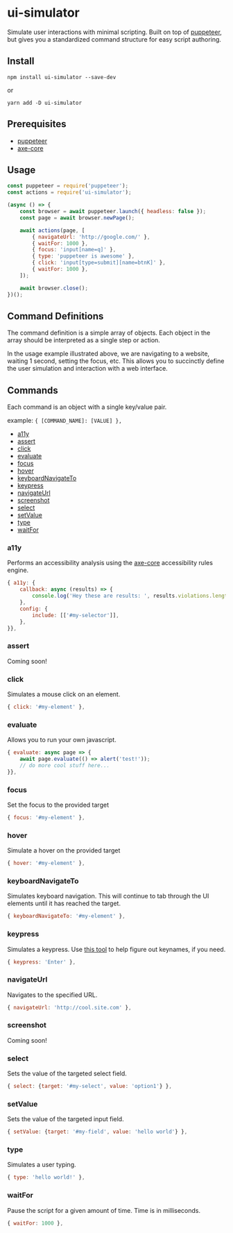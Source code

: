 # ui-simulator
Simulate user interactions with minimal scripting. Built on top of [puppeteer](https://github.com/puppeteer/puppeteer), but gives you a standardized command structure for easy script authoring.

## Install
`npm install ui-simulator --save-dev` 

or 

`yarn add -D ui-simulator`

## Prerequisites
* [puppeteer](https://www.npmjs.com/package/puppeteer)
* [axe-core](https://www.npmjs.com/package/axe-core)

## Usage
```javascript
const puppeteer = require('puppeteer');
const actions = require('ui-simulator');

(async () => {
	const browser = await puppeteer.launch({ headless: false });
	const page = await browser.newPage();

	await actions(page, [
		{ navigateUrl: 'http://google.com/' },
		{ waitFor: 1000 },
		{ focus: 'input[name=q]' },
		{ type: 'puppeteer is awesome' },
		{ click: 'input[type=submit][name=btnK]' },
		{ waitFor: 1000 },
	]);

	await browser.close();
})();
```

## Command Definitions
The command definition is a simple array of objects. Each object in the array should be interpreted as a single step or action.

In the usage example illustrated above, we are navigating to a website, waiting 1 second, setting the focus, etc. This allows you to succinctly define the user simulation and interaction with a web interface.

## Commands
Each command is an object with a single key/value pair. 

example: `{ [COMMAND_NAME]: [VALUE] },`

* [a11y](#a11y)
* [assert](#assert)
* [click](#click)
* [evaluate](#evaluate)
* [focus](#focus)
* [hover](#hover)
* [keyboardNavigateTo](#keyboardNavigateTo)
* [keypress](#keypress)
* [navigateUrl](#navigateUrl)
* [screenshot](#screenshot)
* [select](#select)
* [setValue](#setValue)
* [type](#type)
* [waitFor](#waitFor)

### a11y
Performs an accessibility analysis using the [axe-core](https://github.com/dequelabs/axe-core) accessibility rules engine.

```javascript
{ a11y: {
	callback: async (results) => {
		console.log('Hey these are results: ', results.violations.length);
	},
	config: {
		include: [['#my-selector']],
	},
}},
```

### assert
Coming soon!

### click
Simulates a mouse click on an element.
```javascript
{ click: '#my-element' },
```

### evaluate
Allows you to run your own javascript.
```javascript
{ evaluate: async page => {
	await page.evaluate(() => alert('test!'));
	// do more cool stuff here...
}},
```

### focus
Set the focus to the provided target

```javascript
{ focus: '#my-element' },
```

### hover
Simulate a hover on the provided target

```javascript
{ hover: '#my-element' },
```

### keyboardNavigateTo
Simulates keyboard navigation. This will continue to tab through the UI elements until it has reached the target.

```javascript
{ keyboardNavigateTo: '#my-element' },
```

### keypress
Simulates a keypress. Use [this tool](https://w3c.github.io/uievents/tools/key-event-viewer) to help figure out keynames, if you need.

```javascript
{ keypress: 'Enter' },
```

### navigateUrl
Navigates to the specified URL.

```javascript
{ navigateUrl: 'http://cool.site.com' },
```

### screenshot
Coming soon!
<!-- Captures a screenshot of the current page state.

Provide the puppeteer options object as the value.

```
{ screenshot: {} },
``` -->
### select
Sets the value of the targeted select field.

```javascript
{ select: {target: '#my-select', value: 'option1'} },
```

### setValue
Sets the value of the targeted input field.

```javascript
{ setValue: {target: '#my-field', value: 'hello world'} },
```

### type
Simulates a user typing.

```javascript
{ type: 'hello world!' },
```

### waitFor
Pause the script for a given amount of time. Time is in milliseconds.

```javascript
{ waitFor: 1000 },
```
